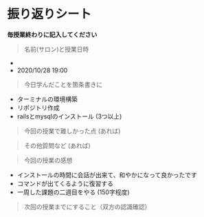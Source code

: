 # 振り返りシート

**毎授業終わりに記入してください**

> 名前(サロン)と授業日時
-  
- 2020/10/28 19:00

> 今日学んだことを箇条書きに
- ターミナルの環境構築
- リポジトリ作成
- railsとmysqlのインストール
(3つ以上)

> 今回の授業で難しかった点
(あれば)

> その他質問など
(あれば)

> 今回の授業の感想
- インストールの時間に会話が出来て、和やかになって良かったです
- コマンドが出てくるように復習する
- 一周した課題の二週目をやる
(150字程度)

> 次回の授業までにすること（双方の認識確認）
